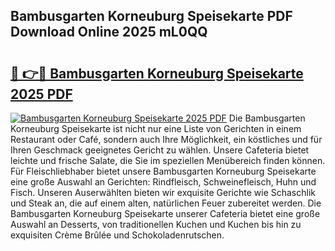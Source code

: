 ## Bambusgarten Korneuburg Speisekarte PDF Download Online 2025 mL0QQ

# <h2><a href="http://gc6oqr.nevu.top/?p=Bambusgarten+Korneuburg+Speisekarte">🔗 👉🔴 Bambusgarten Korneuburg Speisekarte 2025 PDF</a></h2>

[![Bambusgarten Korneuburg Speisekarte 2025 PDF](https://i.imgur.com/dBaPXMq.png)](http://gc6oqr.nevu.top/?p=Bambusgarten+Korneuburg+Speisekarte)
Die Bambusgarten Korneuburg Speisekarte ist nicht nur eine Liste von Gerichten in einem Restaurant oder Café, sondern auch Ihre Möglichkeit, ein köstliches und für Ihren Geschmack geeignetes Gericht zu wählen. Unsere Cafeteria bietet leichte und frische Salate, die Sie im speziellen Menübereich finden können. Für Fleischliebhaber bietet unsere Bambusgarten Korneuburg Speisekarte eine große Auswahl an Gerichten: Rindfleisch, Schweinefleisch, Huhn und Fisch. Unseren Auserwählten bieten wir exquisite Gerichte wie Schaschlik und Steak an, die auf einem alten, natürlichen Feuer zubereitet werden. Die Bambusgarten Korneuburg Speisekarte unserer Cafeteria bietet eine große Auswahl an Desserts, von traditionellen Kuchen und Kuchen bis hin zu exquisiten Crème Brûlée und Schokoladenrutschen.
